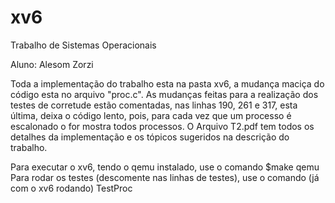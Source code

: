 # xv6
Trabalho de Sistemas Operacionais

Aluno: Alesom Zorzi

Toda a implementação do trabalho esta na pasta xv6, a mudança maciça do código esta no arquivo "proc.c".
As mudanças feitas para a realização dos testes de corretude estão comentadas, nas linhas 190, 261 e 317, esta última, deixa o código lento, pois, para cada vez que um processo é escalonado o for mostra todos processos.
O Arquivo T2.pdf tem todos os detalhes da implementação e os tópicos sugeridos na descrição do trabalho.

Para executar o xv6, tendo o qemu instalado, use o comando $make qemu
Para rodar os testes (descomente nas linhas de testes), use o comando (já com o xv6 rodando) TestProc

